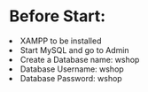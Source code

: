 <h1>Before Start:</h1>

<li>XAMPP to be installed</li>
<li>Start MySQL and go to Admin</li>
<li>Create a Database name: wshop</li>
<li>Database Username: wshop</li>
<li>Database Password: wshop</li>
